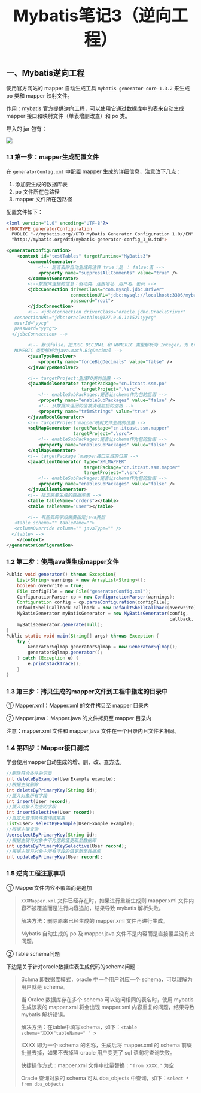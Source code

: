 <p align="center" style="font-size:44px;font-weight:bold;">
    Mybatis笔记3（逆向工程）
</p>

## 一、Mybatis逆向工程

使用官方网站的 mapper 自动生成工具 `mybatis-generator-core-1.3.2` 来生成 po 类和 mapper 映射文件。

作用：mybatis 官方提供逆向工程，可以使用它通过数据库中的表来自动生成 mapper 接口和映射文件（单表增删改查）和 po 类。

导入的 jar 包有：

![](https://img-1256179949.cos.ap-shanghai.myqcloud.com/18-8-25-35977007.jpg)

### 1.1 第一步：mapper生成配置文件

在 `generatorConfig.xml` 中配置 mapper 生成的详细信息，注意改下几点：

1. 添加要生成的数据库表
2. po 文件所在包路径
3. mapper 文件所在包路径

配置文件如下：

``` xml
<?xml version="1.0" encoding="UTF-8"?>
<!DOCTYPE generatorConfiguration
  PUBLIC "-//mybatis.org//DTD MyBatis Generator Configuration 1.0//EN"
  "http://mybatis.org/dtd/mybatis-generator-config_1_0.dtd">

<generatorConfiguration>
    <context id="testTables" targetRuntime="MyBatis3">
        <commentGenerator>
            <!-- 是否去除自动生成的注释 true：是 ： false:否 -->
            <property name="suppressAllComments" value="true" />
        </commentGenerator>
        <!--数据库连接的信息：驱动类、连接地址、用户名、密码 -->
        <jdbcConnection driverClass="com.mysql.jdbc.Driver"
                        connectionURL="jdbc:mysql://localhost:3306/mybatis" userId="root"
                        password="root">
        </jdbcConnection>
        <!-- <jdbcConnection driverClass="oracle.jdbc.OracleDriver"
   connectionURL="jdbc:oracle:thin:@127.0.0.1:1521:yycg" 
   userId="yycg"
   password="yycg">
  </jdbcConnection> -->

        <!-- 默认false，把JDBC DECIMAL 和 NUMERIC 类型解析为 Integer，为 true时把JDBC DECIMAL 和 
   NUMERIC 类型解析为java.math.BigDecimal -->
        <javaTypeResolver>
            <property name="forceBigDecimals" value="false" />
        </javaTypeResolver>

        <!-- targetProject:生成PO类的位置 -->
        <javaModelGenerator targetPackage="cn.itcast.ssm.po"
                            targetProject=".\src">
            <!-- enableSubPackages:是否让schema作为包的后缀 -->
            <property name="enableSubPackages" value="false" />
            <!-- 从数据库返回的值被清理前后的空格 -->
            <property name="trimStrings" value="true" />
        </javaModelGenerator>
        <!-- targetProject:mapper映射文件生成的位置 -->
        <sqlMapGenerator targetPackage="cn.itcast.ssm.mapper" 
                         targetProject=".\src">
            <!-- enableSubPackages:是否让schema作为包的后缀 -->
            <property name="enableSubPackages" value="false" />
        </sqlMapGenerator>
        <!-- targetPackage：mapper接口生成的位置 -->
        <javaClientGenerator type="XMLMAPPER"
                             targetPackage="cn.itcast.ssm.mapper" 
                             targetProject=".\src">
            <!-- enableSubPackages:是否让schema作为包的后缀 -->
            <property name="enableSubPackages" value="false" />
        </javaClientGenerator>
        <!-- 指定需要生成的数据库表 -->
        <table tableName="orders"></table>
        <table tableName="user"></table>
    
        <!-- 有些表的字段需要指定java类型
   <table schema="" tableName="">
   <columnOverride column="" javaType="" />
  </table> -->
    </context>
</generatorConfiguration>
```

### 1.2 第二步：使用java类生成mapper文件 

``` java
Public void generator() throws Exception{
    List<String> warnings = new ArrayList<String>();
    boolean overwrite = true;
    File configFile = new File("generatorConfig.xml"); 
    ConfigurationParser cp = new ConfigurationParser(warnings);
    Configuration config = cp.parseConfiguration(configFile);
    DefaultShellCallback callback = new DefaultShellCallback(overwrite);
    MyBatisGenerator myBatisGenerator = new MyBatisGenerator(config,
                                                             callback, warnings);
    myBatisGenerator.generate(null);
}
Public static void main(String[] args) throws Exception {
    try {
        GeneratorSqlmap generatorSqlmap = new GeneratorSqlmap();
        generatorSqlmap.generator();
    } catch (Exception e) {
        e.printStackTrace();
    }
}
```

### 1.3 第三步：拷贝生成的mapper文件到工程中指定的目录中

① Mapper.xml：Mapper.xml 的文件拷贝至 mapper 目录内

② Mapper.java：Mapper.java 的文件拷贝至 mapper 目录内

注意：mapper.xml 文件和 mapper.java 文件在一个目录内且文件名相同。

### 1.4 第四步：Mapper接口测试

学会使用mapper自动生成的增、删、改、查方法。

``` java
//删除符合条件的记录
int deleteByExample(UserExample example);
//根据主键删除
int deleteByPrimaryKey(String id);
//插入对象所有字段
int insert(User record);
//插入对象不为空的字段
int insertSelective(User record);
//自定义查询条件查询结果集
List<User> selectByExample(UserExample example);
//根据主键查询
UserselectByPrimaryKey(String id);
//根据主键将对象中不为空的值更新至数据库
int updateByPrimaryKeySelective(User record);
//根据主键将对象中所有字段的值更新至数据库
int updateByPrimaryKey(User record);
```

### 1.5  逆向工程注意事项

① Mapper文件内容不覆盖而是追加

> `XXXMapper.xml` 文件已经存在时，如果进行重新生成则 mapper.xml 文件内容不被覆盖而是进行内容追加，结果导致 mybatis 解析失败。
>
> 解决方法：删除原来已经生成的 mapper.xml 文件再进行生成。
>
> Mybatis 自动生成的 po 及 mapper.java 文件不是内容而是直接覆盖没有此问题。

② Table schema问题

下边是关于针对oracle数据库表生成代码的schema问题：

> Schma 即数据库模式，oracle 中一个用户对应一个 schema，可以理解为用户就是 schema。
>
> 当 Oralce 数据库存在多个 schema 可以访问相同的表名时，使用 mybatis 生成该表的 mapper.xml 将会出现 mapper.xml 内容重复的问题，结果导致 mybatis 解析错误。
>
> 解决方法：在table中填写schema，如下：`<table schema="XXXX"tableName=" " >`
>
> XXXX 即为一个 schema 的名称，生成后将 mapper.xml 的 schema 前缀批量去掉，如果不去掉当 oracle 用户变更了 sql 语句将查询失败。
>
> 快捷操作方式：mapper.xml 文件中批量替换：`“from XXXX.”` 为空
>
> Oracle 查询对象的 schema 可从 dba_objects 中查询，如下：`select * from dba_objects`


